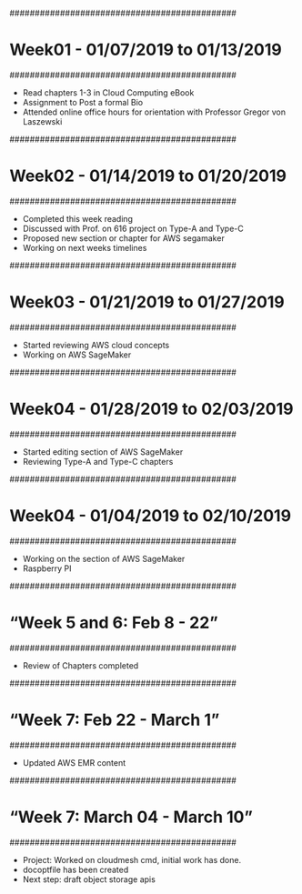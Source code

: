#############################################
# Week01 - 01/07/2019 to 01/13/2019
#############################################

- Read chapters 1-3 in Cloud Computing eBook <Completed>
- Assignment to Post a formal Bio <Completed last week>
- Attended online office hours for orientation with Professor Gregor von Laszewski <Last week>

#############################################
# Week02 - 01/14/2019 to 01/20/2019
#############################################

- Completed this week reading
- Discussed with Prof. on 616 project on Type-A and Type-C
- Proposed new section or chapter for AWS segamaker
- Working on next weeks timelines

#############################################
# Week03 - 01/21/2019 to 01/27/2019
#############################################

- Started reviewing AWS cloud concepts
- Working on AWS SageMaker

#############################################
# Week04 - 01/28/2019 to 02/03/2019
#############################################
- Started editing section of AWS SageMaker
- Reviewing Type-A and Type-C chapters

#############################################
# Week04 - 01/04/2019 to 02/10/2019
#############################################
- Working on the section of AWS SageMaker
- Raspberry PI 

#############################################
# “Week 5 and 6: Feb 8 - 22”
#############################################

- Review of Chapters completed

#############################################
# “Week 7: Feb 22 - March 1”
#############################################
 - Updated AWS EMR content

#############################################
# “Week 7: March 04 - March 10”
#############################################
 - Project: Worked on cloudmesh cmd, initial work has done.
 - docoptfile has been created
 - Next step: draft object storage apis
